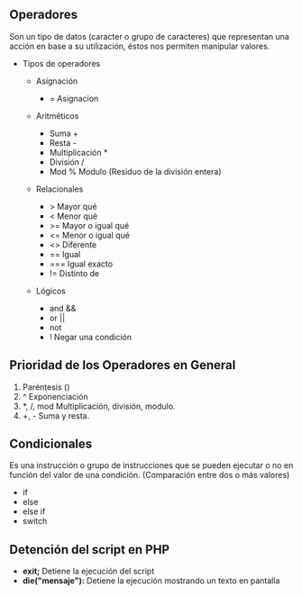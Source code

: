 ## Operadores
Son un tipo de datos (caracter o grupo de caracteres) que representan una acción en base a su utilización, éstos nos permiten manipular valores.

* Tipos de operadores

	* Asignación
		* = Asignacion 

	* Aritméticos
		* Suma +
		* Resta -
		* Multiplicación \*
		* División /
		* Mod % Modulo (Residuo de la división entera)

	* Relacionales
		* \> Mayor qué
		* < Menor qué
		* \>= Mayor o igual qué
		* <= Menor o igual qué
		* <> Diferente
		* == Igual
		* === Igual exacto
		* != Distinto de

	* Lógicos
		* and &&
		* or ||
		* not 
		* ! Negar una condición

## Prioridad de los Operadores en General

1. Paréntesis ()
2. ^ Exponenciación
3. \*, /, mod Multiplicación, división, modulo.
4. +, - Suma y resta. 

## Condicionales
Es una instrucción o grupo de instrucciones que se pueden ejecutar o no en función del valor de una condición. (Comparación entre dos o más valores)
* if 
* else 
* else if 
* switch

## Detención del script en PHP
* __exit;__ Detiene la ejecución del script 
* __die("mensaje"):__ Detiene la ejecución mostrando un texto en pantalla 